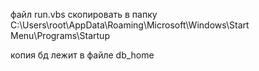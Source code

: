 файл run.vbs скопировать в папку
C:\Users\root\AppData\Roaming\Microsoft\Windows\Start Menu\Programs\Startup

копия бд лежит в файле db_home